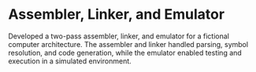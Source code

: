 # Assembler, Linker, and Emulator

Developed a two-pass assembler, linker, and emulator for a fictional computer architecture. The assembler and linker handled parsing, symbol resolution, and code generation, while the emulator enabled testing and execution in a simulated environment.
